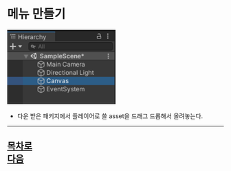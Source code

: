 메뉴 만들기
=======================
<img src="https://github.com/isp829/3dunitymulty/blob/master/images/lecture3/lecture3-1/3-1-1.png" width="50%">

* 다운 받은 패키지에서 플레이어로 쓸 asset을 드래그 드롭해서 올려놓는다.  
 ---------------------------------   
[목차로](https://github.com/isp829/3dunitymulty/blob/master/README.md)  
[다음](https://github.com/isp829/3dunitymulty/blob/master/lecture/lecture3-2.md)  
-----------------------------
    

    
